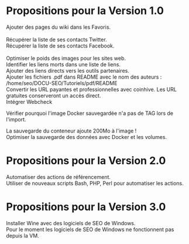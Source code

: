 # Propositions pour la Version 1.0
Ajouter des pages du wiki dans les Favoris.<br/><br/>
Récupérer la liste de ses contacts Twitter.<br/>
Récupérer la liste de ses contacts Facebook.<br/><br/>
Optimiser le poids des images pour les sites web.<br/>
Identifier les liens morts dans une liste de liens.<br/>
Ajouter des liens directs vers les outils partenaires.<br/>
Ajouter les fichiers .pdf dans README avec le nom des auteurs : /home/seo/DOCU-SEO/Tutoriels/pdf/README<br/>
Convertir les URL payantes et professionnelles avec coinhive. Les URL gratuites conserveront un accès direct.<br/>
Intégrer Webcheck<br/>

Vérifier pourquoi l'image Docker sauvegardée n'a pas de TAG lors de l'import.<br/>

La sauvegarde du conteneur ajoute 200Mo à l'image !<br/>
Optimiser la sauvegarde des données avec Docker et les volumes.

# Propositions pour la Version 2.0
Automatiser des actions de référencement.<br/>
Utiliser de nouveaux scripts Bash, PHP, Perl pour automatiser les actions.

# Propositions pour la Version 3.0
Installer Wine avec des logiciels de SEO de Windows.<br/>
Pour le moment les logiciels de SEO de Windows ne fonctionnent pas depuis la VM.
